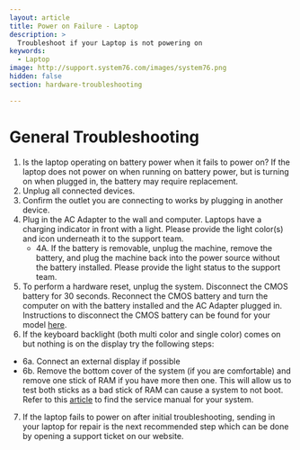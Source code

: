 ```yaml
---
layout: article
title: Power on Failure - Laptop
description: >
  Troubleshoot if your Laptop is not powering on
keywords:
  - Laptop
image: http://support.system76.com/images/system76.png
hidden: false
section: hardware-troubleshooting

---
```


# General Troubleshooting

1. Is the laptop operating on battery power when it fails to power on? If the laptop does not power on when running on battery power, but is turning on when plugged in, the battery may require replacement.
2. Unplug all connected devices.
3. Confirm the outlet you are connecting to works by plugging in another device.
4. Plug in the AC Adapter to the wall and computer. Laptops have a charging indicator in front with a light. Please provide the light color(s) and icon underneath it to the support team. 
   * 4A. If the battery is removable, unplug the machine, remove the battery, and plug the machine back into the power source without the battery installed. Please provide the light status to the support team. 
5. To perform a hardware reset, unplug the system. Disconnect the CMOS battery for 30 seconds. Reconnect the CMOS battery and turn the computer on with the battery installed and the AC Adapter plugged in. Instructions to disconnect the CMOS battery can be found for your model [here](https://tech-docs.system76.com/models/README.html). 
6. If the keyboard backlight (both multi color and single color) comes on but nothing is on the display try the following steps:
  * 6a. Connect an external display if possible
  * 6b. Remove the bottom cover of the system (if you are comfortable) and remove one stick of RAM if you have more then one. This will allow us to test both sticks as a bad stick of RAM can cause a system to not boot. Refer to this [article](https://support.system76.com/articles/service-manuals/) to find the service manual for your system.
7. If the laptop fails to power on after initial troubleshooting, sending in your laptop for repair is the next recommended step which can be done by opening a support ticket on our website.


